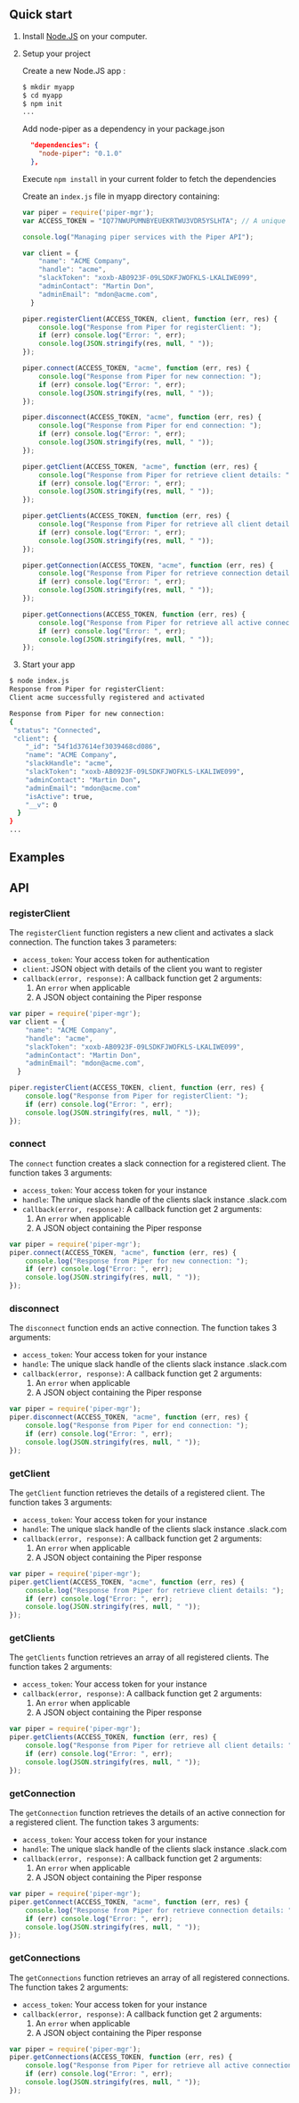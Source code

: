 ## Quick start

1. Install [Node.JS](http://nodejs.org/) on your computer.

2. Setup your project 

    Create a new Node.JS app :
    
    ```bash
    $ mkdir myapp
    $ cd myapp
    $ npm init
    ...
    ```
    
    Add node-piper as a dependency in your package.json
    
    ```json
      "dependencies": {
        "node-piper": "0.1.0"	
      },	
    ```
    
    Execute `npm install` in your current folder to fetch the dependencies
    
    Create an `index.js` file in myapp directory containing:
    
    ```javascript
    var piper = require('piper-mgr');
    var ACCESS_TOKEN = "IQ77NWUPUMNBYEUEKRTWU3VDR5YSLHTA"; // A unique access token to authenticate your request
    
    console.log("Managing piper services with the Piper API");
    
    var client = {
        "name": "ACME Company",
        "handle": "acme",
        "slackToken": "xoxb-AB0923F-09LSDKFJWOFKLS-LKALIWE099",
        "adminContact": "Martin Don",
        "adminEmail": "mdon@acme.com",
      }

    piper.registerClient(ACCESS_TOKEN, client, function (err, res) {
        console.log("Response from Piper for registerClient: ");
        if (err) console.log("Error: ", err);
        console.log(JSON.stringify(res, null, " "));
    });
    
    piper.connect(ACCESS_TOKEN, "acme", function (err, res) {
        console.log("Response from Piper for new connection: ");
        if (err) console.log("Error: ", err);
        console.log(JSON.stringify(res, null, " "));
    });

    piper.disconnect(ACCESS_TOKEN, "acme", function (err, res) {
        console.log("Response from Piper for end connection: ");
        if (err) console.log("Error: ", err);
        console.log(JSON.stringify(res, null, " "));
    });

    piper.getClient(ACCESS_TOKEN, "acme", function (err, res) {
        console.log("Response from Piper for retrieve client details: ");
        if (err) console.log("Error: ", err);
        console.log(JSON.stringify(res, null, " "));
    });

    piper.getClients(ACCESS_TOKEN, function (err, res) {
        console.log("Response from Piper for retrieve all client details: ");
        if (err) console.log("Error: ", err);
        console.log(JSON.stringify(res, null, " "));
    });

    piper.getConnection(ACCESS_TOKEN, "acme", function (err, res) {
        console.log("Response from Piper for retrieve connection details: ");
        if (err) console.log("Error: ", err);
        console.log(JSON.stringify(res, null, " "));
    });

    piper.getConnections(ACCESS_TOKEN, function (err, res) {
        console.log("Response from Piper for retrieve all active connections: ");
        if (err) console.log("Error: ", err);
        console.log(JSON.stringify(res, null, " "));
    });

    ```

4. Start your app

```bash
$ node index.js
Response from Piper for registerClient:
Client acme successfully registered and activated

Response from Piper for new connection:
{
 "status": "Connected",
 "client": {
    "_id": "54f1d37614ef3039468cd086",
    "name": "ACME Company",
    "slackHandle": "acme",
    "slackToken": "xoxb-AB0923F-09LSDKFJWOFKLS-LKALIWE099",
    "adminContact": "Martin Don",
    "adminEmail": "mdon@acme.com"
    "isActive": true,
    "__v": 0
  }
}
...
```

## Examples


## API

### registerClient

The `registerClient` function registers a new client and activates a slack connection. The function takes 3 parameters:
- `access_token`: Your access token for authentication
- `client`: JSON object with details of the client you want to register
- `callback(error, response)`: A callback function get 2 arguments:
    1. An `error` when applicable
    2. A JSON object containing the Piper response
    
```javascript
var piper = require('piper-mgr');
var client = {
    "name": "ACME Company",
    "handle": "acme",
    "slackToken": "xoxb-AB0923F-09LSDKFJWOFKLS-LKALIWE099",
    "adminContact": "Martin Don",
    "adminEmail": "mdon@acme.com",
  }

piper.registerClient(ACCESS_TOKEN, client, function (err, res) {
    console.log("Response from Piper for registerClient: ");
    if (err) console.log("Error: ", err);
    console.log(JSON.stringify(res, null, " "));
});
```

### connect

The `connect` function creates a slack connection for a registered client. The function takes 3 arguments:
- `access_token`: Your access token for your instance
- `handle`: The unique slack handle of the clients slack instance <slackhandle>.slack.com
- `callback(error, response)`: A callback function get 2 arguments:
    1. An `error` when applicable
    2. A JSON object containing the Piper response
    
```javascript
var piper = require('piper-mgr');
piper.connect(ACCESS_TOKEN, "acme", function (err, res) {
    console.log("Response from Piper for new connection: ");
    if (err) console.log("Error: ", err);
    console.log(JSON.stringify(res, null, " "));
});
```

### disconnect

The `disconnect` function ends an active connection. The function takes 3 arguments:
- `access_token`: Your access token for your instance
- `handle`: The unique slack handle of the clients slack instance <slackhandle>.slack.com
- `callback(error, response)`: A callback function get 2 arguments:
    1. An `error` when applicable
    2. A JSON object containing the Piper response
    
```javascript
var piper = require('piper-mgr');
piper.disconnect(ACCESS_TOKEN, "acme", function (err, res) {
    console.log("Response from Piper for end connection: ");
    if (err) console.log("Error: ", err);
    console.log(JSON.stringify(res, null, " "));
});
```

### getClient

The `getClient` function retrieves the details of a registered client. The function takes 3 arguments:
- `access_token`: Your access token for your instance
- `handle`: The unique slack handle of the clients slack instance <slackhandle>.slack.com
- `callback(error, response)`: A callback function get 2 arguments:
    1. An `error` when applicable
    2. A JSON object containing the Piper response
    
```javascript
var piper = require('piper-mgr');
piper.getClient(ACCESS_TOKEN, "acme", function (err, res) {
    console.log("Response from Piper for retrieve client details: ");
    if (err) console.log("Error: ", err);
    console.log(JSON.stringify(res, null, " "));
});
```

### getClients

The `getClients` function retrieves an array of all registered clients. The function takes 2 arguments:
- `access_token`: Your access token for your instance
- `callback(error, response)`: A callback function get 2 arguments:
    1. An `error` when applicable
    2. A JSON object containing the Piper response
    
```javascript
var piper = require('piper-mgr');
piper.getClients(ACCESS_TOKEN, function (err, res) {
    console.log("Response from Piper for retrieve all client details: ");
    if (err) console.log("Error: ", err);
    console.log(JSON.stringify(res, null, " "));
});
```

### getConnection

The `getConnection` function retrieves the details of an active connection for a registered client. The function takes 3 arguments:
- `access_token`: Your access token for your instance
- `handle`: The unique slack handle of the clients slack instance <slackhandle>.slack.com
- `callback(error, response)`: A callback function get 2 arguments:
    1. An `error` when applicable
    2. A JSON object containing the Piper response
    
```javascript
var piper = require('piper-mgr');
piper.getConnect(ACCESS_TOKEN, "acme", function (err, res) {
    console.log("Response from Piper for retrieve connection details: ");
    if (err) console.log("Error: ", err);
    console.log(JSON.stringify(res, null, " "));
});
```

### getConnections

The `getConnections` function retrieves an array of all registered connections. The function takes 2 arguments:
- `access_token`: Your access token for your instance
- `callback(error, response)`: A callback function get 2 arguments:
    1. An `error` when applicable
    2. A JSON object containing the Piper response
    
```javascript
var piper = require('piper-mgr');
piper.getConnections(ACCESS_TOKEN, function (err, res) {
    console.log("Response from Piper for retrieve all active connections: ");
    if (err) console.log("Error: ", err);
    console.log(JSON.stringify(res, null, " "));
});
```